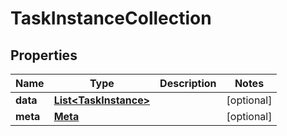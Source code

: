 
# TaskInstanceCollection

## Properties
Name | Type | Description | Notes
------------ | ------------- | ------------- | -------------
**data** | [**List&lt;TaskInstance&gt;**](TaskInstance.md) |  |  [optional]
**meta** | [**Meta**](Meta.md) |  |  [optional]



